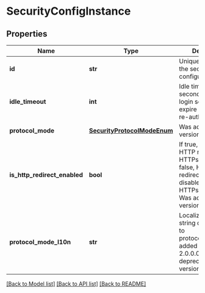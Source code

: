 # SecurityConfigInstance

## Properties
Name | Type | Description | Notes
------------ | ------------- | ------------- | -------------
**id** | **str** | Unique identifier of the security configuration. | [optional] 
**idle_timeout** | **int** | Idle time (in seconds) after which login sessions will expire and require re-authentication. | [optional] 
**protocol_mode** | [**SecurityProtocolModeEnum**](SecurityProtocolModeEnum.md) |  Was added in version 2.0.0.0. | [optional] 
**is_http_redirect_enabled** | **bool** | If true, redirecting HTTP requests to HTTPs is enabled. If false, HTTP redirection is disabled and only HTTPs is supported. Was added in version 3.0.0.0. | [optional] [default to False]
**protocol_mode_l10n** | **str** | Localized message string corresponding to protocol_mode\\nWas added in version 2.0.0.0. Was deprecated in version 3.0.0.0. | [optional] 

[[Back to Model list]](../README.md#documentation-for-models) [[Back to API list]](../README.md#documentation-for-api-endpoints) [[Back to README]](../README.md)


